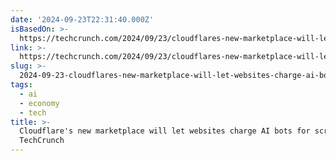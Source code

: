 ```yaml
---
date: '2024-09-23T22:31:40.000Z'
isBasedOn: >-
  https://techcrunch.com/2024/09/23/cloudflares-new-marketplace-will-let-websites-charge-ai-bots-for-scraping/
link: >-
  https://techcrunch.com/2024/09/23/cloudflares-new-marketplace-will-let-websites-charge-ai-bots-for-scraping/
slug: >-
  2024-09-23-cloudflares-new-marketplace-will-let-websites-charge-ai-bots-for-scraping-or-techcrunch
tags:
  - ai
  - economy
  - tech
title: >-
  Cloudflare's new marketplace will let websites charge AI bots for scraping |
  TechCrunch
---
```

 
